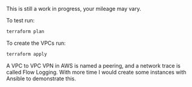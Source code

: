 This is still a work in progress, your mileage may vary.

To test run:
```bash
terraform plan
```

To create the VPCs run:
```bash
terraform apply
```

A VPC to VPC VPN in AWS is named a peering, and a network trace is called Flow Logging.
With more time I would create some instances with Ansible to demonstrate this.
